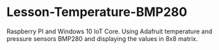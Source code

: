 # Lesson-Temperature-BMP280
Raspberry PI and Windows 10 IoT Core. Using Adafruit temperature and pressure sensors BMP280 and displaying the values in 8x8 matrix. 
